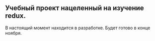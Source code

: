 ## Учебный проект нацеленный на изучение redux.

В настоящий момент находится в разработке.
Будет готово в конце ноября.

